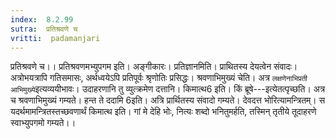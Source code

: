 ```yaml
---
index:  8.2.99
sutra:  प्रतिश्रवणे च
vritti:  padamanjari
---
```


प्रतिश्रवणे च।। प्रतिश्रवणमभ्युपगम इति। अङ्गीकारः। प्रतिज्ञानमिति। प्राथितस्य देयत्वेन संवादः। अत्रोभयत्रापि गतिसमासः, अर्थध्वयेऽपि प्रतिपूर्वः श्रृणोतिः प्रसिद्धः। श्रवणाभिमुख्यं चेति। अत्र `लक्षणेनाभिप्रती आभिमुख्ये`इत्यव्ययीभावः। उदाहरणानि तु व्युत्क्रमेण दत्तानि। किमात्थ6 इति। किं ब्रूषे---इत्येतत्पृच्छति। अत्र च श्रवणाभिमुख्यं गम्यते। हन्त ते ददामि 6इति। अत्रि प्रार्थितस्य संवादो गम्यते। देवदत्त भोरित्यामन्त्रितम्। स यदर्थमामन्त्रितस्तच्छवणार्थं किमात्थ इति। गां मे देहि भोः, नित्यः शब्दो भनितुमर्हति, तस्मिन् तृतीये तूदाहरणे स्वाभ्युपगमो गम्यते।।
